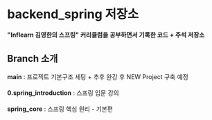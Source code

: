 # backend_spring 저장소
<strong>"Inflearn 김영한의 스프링" 커리큘럼을 공부하면서 기록한 코드 + 주석 저장소</strong> <br>

## Branch 소개 

<strong>main</strong> : 프로젝트 기본구조 세팅 + 추후 완강 후 NEW Project 구축 예정 <br> <br>
<strong>0.spring_introduction</strong> : 스프링 입문 강의 <br> <br>
<strong>spring_core</strong> : 스프링 핵심 원리 - 기본편 

